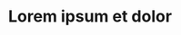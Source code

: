 ---
title: Lorem ipsum et dolor
link: http://www.google.com
image: "https://googledrive.com/host/0B-rUPb5gojEtYVVZQ0FULUtiV0U/Chna-Yang-Shou-105.jpg"
---